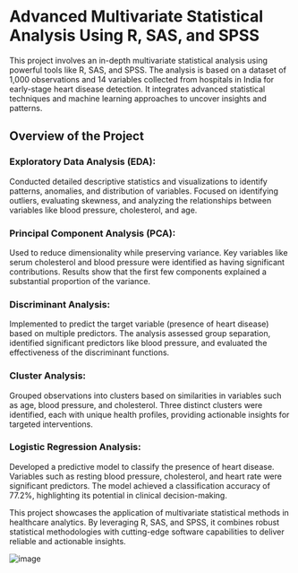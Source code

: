 # Advanced Multivariate Statistical Analysis Using R, SAS, and SPSS
This project involves an in-depth multivariate statistical analysis using powerful tools like R, SAS, and SPSS. The analysis is based on a dataset of 1,000 observations and 14 variables collected from hospitals in India for early-stage heart disease detection. It integrates advanced statistical techniques and machine learning approaches to uncover insights and patterns.

## Overview of the Project
### Exploratory Data Analysis (EDA):
Conducted detailed descriptive statistics and visualizations to identify patterns, anomalies, and distribution of variables. Focused on identifying outliers, evaluating skewness, and analyzing the relationships between variables like blood pressure, cholesterol, and age.

### Principal Component Analysis (PCA):
Used to reduce dimensionality while preserving variance. Key variables like serum cholesterol and blood pressure were identified as having significant contributions. Results show that the first few components explained a substantial proportion of the variance.

### Discriminant Analysis:
Implemented to predict the target variable (presence of heart disease) based on multiple predictors. The analysis assessed group separation, identified significant predictors like blood pressure, and evaluated the effectiveness of the discriminant functions.

### Cluster Analysis:
Grouped observations into clusters based on similarities in variables such as age, blood pressure, and cholesterol. Three distinct clusters were identified, each with unique health profiles, providing actionable insights for targeted interventions.

### Logistic Regression Analysis:
Developed a predictive model to classify the presence of heart disease. Variables such as resting blood pressure, cholesterol, and heart rate were significant predictors. The model achieved a classification accuracy of 77.2%, highlighting its potential in clinical decision-making.

This project showcases the application of multivariate statistical methods in healthcare analytics. By leveraging R, SAS, and SPSS, it combines robust statistical methodologies with cutting-edge software capabilities to deliver reliable and actionable insights.

![image](https://github.com/user-attachments/assets/c23ba6ec-0d7d-407f-81ee-e3647923148c)


